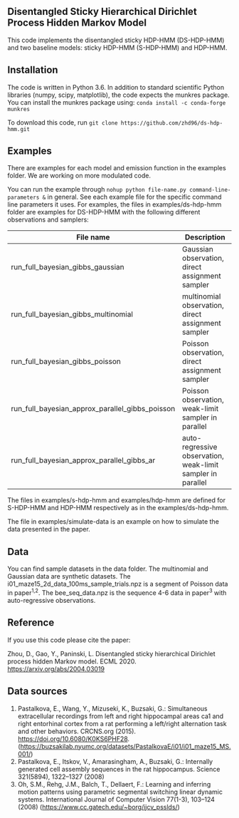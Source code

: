 ## Disentangled Sticky Hierarchical Dirichlet Process Hidden Markov Model

This code implements the disentangled sticky HDP-HMM (DS-HDP-HMM) and two baseline models: sticky HDP-HMM (S-HDP-HMM) and HDP-HMM.

## Installation

The code is written in Python 3.6. In addition to standard scientific Python libraries (numpy, scipy, matplotlib), the code expects the munkres package. You can install the munkres package using: `conda install -c conda-forge munkres`

To download this code, run `git clone https://github.com/zhd96/ds-hdp-hmm.git`

## Examples

There are examples for each model and emission function in the examples folder. We are working on more modulated code.

You can run the example through `nohup python file-name.py command-line-parameters &` in general. See each example file for the specific command line parameters it uses. For examples, the files in examples/ds-hdp-hmm folder are examples for DS-HDP-HMM with the following different observations and samplers:

| File name | Description |
| --- | --- |
| run_full_bayesian_gibbs_gaussian | Gaussian observation, direct assignment sampler |
| run_full_bayesian_gibbs_multinomial | multinomial observation, direct assignment sampler |
| run_full_bayesian_gibbs_poisson | Poisson observation, direct assignment sampler |
| run_full_bayesian_approx_parallel_gibbs_poisson | Poisson observation, weak-limit sampler in parallel |
| run_full_bayesian_approx_parallel_gibbs_ar | auto-regressive observation, weak-limit sampler in parallel |

The files in examples/s-hdp-hmm and examples/hdp-hmm are defined for S-HDP-HMM and HDP-HMM respectively as in the examples/ds-hdp-hmm.

The file in examples/simulate-data is an example on how to simulate the data presented in the paper.

## Data

You can find sample datasets in the data folder. The multinomial and Gaussian data are synthetic datasets. The i01_maze15_2d_data_100ms_sample_trials.npz is a segment of Poisson data in paper<sup>1,2</sup>. The bee_seq_data.npz is the sequence 4-6 data in paper<sup>3</sup> with auto-regressive observations.

## Reference

If you use this code please cite the paper:

Zhou, D., Gao, Y., Paninski, L. Disentangled sticky hierarchical Dirichlet process hidden Markov model. ECML 2020. https://arxiv.org/abs/2004.03019

## Data sources

1. Pastalkova, E., Wang, Y., Mizuseki, K., Buzsaki, G.: Simultaneous extracellular recordings from left and right hippocampal areas ca1 and right entorhinal cortex from a rat performing a left/right alternation task and other behaviors. CRCNS.org (2015). https://doi.org/10.6080/K0KS6PHF28. (https://buzsakilab.nyumc.org/datasets/PastalkovaE/i01/i01_maze15_MS.001/)
2. Pastalkova, E., Itskov, V., Amarasingham, A., Buzsaki, G.: Internally generated cell assembly sequences in the rat hippocampus. Science 321(5894), 1322–1327 (2008)
3. Oh, S.M., Rehg, J.M., Balch, T., Dellaert, F.: Learning and inferring motion patterns using parametric segmental switching linear dynamic systems. International Journal of Computer Vision 77(1-3), 103–124 (2008) (https://www.cc.gatech.edu/~borg/ijcv_psslds/)

